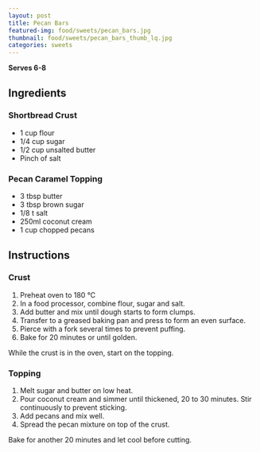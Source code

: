 ```yaml
---
layout: post
title: Pecan Bars
featured-img: food/sweets/pecan_bars.jpg
thumbnail: food/sweets/pecan_bars_thumb_lq.jpg
categories: sweets
---
```


**Serves 6-8**

## Ingredients

### Shortbread Crust

- 1 cup flour
- 1/4 cup sugar
- 1/2 cup unsalted butter
- Pinch of salt

### Pecan Caramel Topping

- 3 tbsp butter
- 3 tbsp brown sugar
- 1/8 t salt
- 250ml coconut cream
- 1 cup chopped pecans

## Instructions

### Crust

1. Preheat oven to 180 °C
1. In a food processor, combine flour, sugar and salt.
1. Add butter and mix until dough starts to form clumps.
1. Transfer to a greased baking pan and press to form an even surface.
1. Pierce with a fork several times to prevent puffing.
1. Bake for 20 minutes or until golden.

While the crust is in the oven, start on the topping.

### Topping

1. Melt sugar and butter on low heat.
1. Pour coconut cream and simmer until thickened, 20 to 30 minutes. Stir continuously to prevent sticking.
1. Add pecans and mix well.
1. Spread the pecan mixture on top of the crust.

Bake for another 20 minutes and let cool before cutting.
